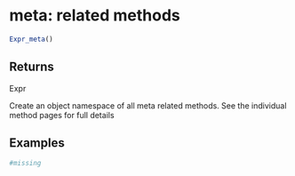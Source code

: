 # meta: related methods

```r
Expr_meta()
```

## Returns

Expr

Create an object namespace of all meta related methods. See the individual method pages for full details

## Examples

```r
#missing
```